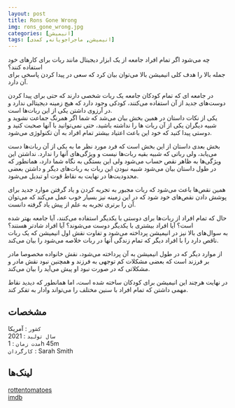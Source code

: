 ```yaml
---
layout: post
title: Rons Gone Wrong
img: rons_gone_wrong.jpg
categories: [انیمیشن]
tags: [انیمیشن, ماجراجویانه, کمدی]
---
```


چه می‌شود اگر تمام افراد جامعه از یک ابزار دیجیتال مانند ربات برای کارهای خود استفاده کنند؟  
جمله بالا را هدف کلی انیمیشن بالا می‌توان بیان کرد که سعی در پیدا کردن پاسخی برای آن دارد.  

در جامعه ای که تمام کودکان جامعه یک ربات شخصی دارند که حتی برای پیدا کردن دوست‌های جدید از آن استفاده می‌کنند، کودکی وجود دارد که هیچ زمینه دیجیتالی ندارد و در آرزوی داشتن یکی از این ربات‌ها است.  
یکی از نکات داستان در همین بخش بیان می‌شد که شما اگر همرنگ جماعت نشوید و شبیه دیگران یکی از آن ربات ها را نداشته باشید، حتی نمی‌توانید با آنها صحبت کنید و دوستی پیدا کنید که خود این باعث اعتیاد بیشتر تمام افراد به آن تکنولوژی می‌شود.  

بخش بعدی داستان از این بخش است که فرد مورد نظر ما به یکی از آن ربات‌ها دست می‌یابد، ولی رباتی که شبیه بقیه ربات‌ها نیست و ویژگی‌های آنها را ندارد. نداشتن این ویژگی‌ها به ظاهر نقص حساب می‌شود ولی این بستگی به نگاه شما دارد، همانطور که در طول داستان بیان می‌شود شبیه نبودن این ربات به ربات‌های دیگر و داشتن بعضی محدودیت‌ها در نهایت به نقاط قوت او تبدیل می‌شود.  

همین نقص‌ها باعث می‌شود که ربات مجبور به تجربه کردن و یاد گرفتن موارد جدید برای پوشش دادن نقص‌های خود شود که در این زمینه نیز بسیار خوب عمل می‌کند که می‌توان آن را برتری تجربه به علم از پیش یاد گرفته دانست.  

حال که تمام افراد از ربات‌ها برای دوستی با یکدیگر استفاده می‌کنند، آیا جامعه بهتر شده است؟ آیا افراد بیشتری با یکدیگر دوست می‌شوند؟ آیا افراد شادتر هستند؟  
به سوال‌های بالا نیز در انیمیشن پرداخته می‌شود و تفاوت نقش اول انیمیشن که یک ربات ناقص دارد را با افراد دیگر که تمام زندگی آنها در ربات خلاصه می‌شود را بیان می‌کند.  

از موارد دیگر که در طول انیمیشن به آن پرداخته می‌شود، نقش خانواده مخصوصا مادر بر فرزند است که بعضی مشکلات کم توجهی به فرزند و همچنین نبود نقش مادر و مشکلاتی که در صورت نبود او پیش می‌آید را بیان می‌کند.  

در نهایت هرچند این انیمیشن برای کودکان ساخته شده است، اما همانطور که دیدید نقاط مهمی داشتن که تمام افراد با سنین مختلف را می‌تواند وادار به تفکر کند.  

## مشخصات

`کشور` : آمریکا  
`سال تولید` : 2021  
`مدت زمان` : 1h 45m  
`کارگردان` : Sarah Smith  

## لینک‌ها

[rottentomatoes](https://www.rottentomatoes.com/m/rons_gone_wrong)  
[imdb](https://www.imdb.com/title/tt7504818/)